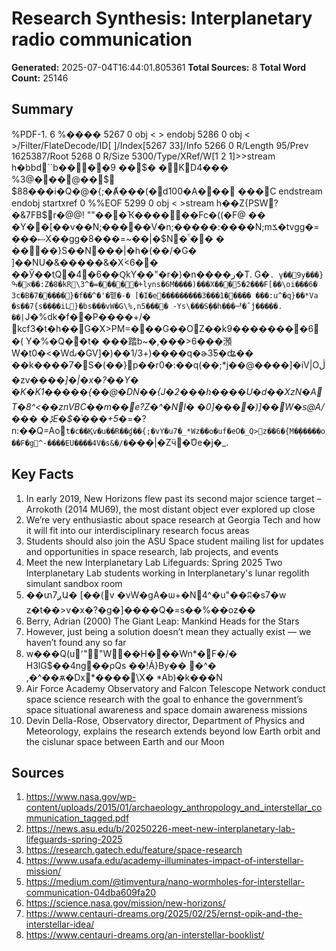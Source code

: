 # Research Synthesis: Interplanetary radio communication

**Generated:** 2025-07-04T16:44:01.805361
**Total Sources:** 8
**Total Word Count:** 25146

## Summary

%PDF-1. 6 %���� 5267 0 obj < > endobj 5286 0 obj < >/Filter/FlateDecode/ID[ ]/Index[5267 33]/Info 5266 0 R/Length 95/Prev 1625387/Root 5268 0 R/Size 5300/Type/XRef/W[1 2 1]>>stream h�bbd``b���ׁ�9 ��$�   �KD4��� %3@���@��$ $88���i�Q�@�{;�Ⱥ���(�d100�A��� � ��C endstream endobj startxref 0 %%EOF 5299 0 obj < >stream h��Z{PSW?�&7FB$r�@@! ""���Ҡ������Fc�((�F@ �� �Y��[��v��N;�����V�n;�����:����N;mݎ�tvgg�=���ސX��gg�8���=~��|�$N �῏� � � ����\}S��N���|�h�(��/�G� ]��NU�&�����&�Xؙ<6� � ��Ў ��tְQ�4󒧋�6��ԚkY��"�r�)�n����ر�T. G�`. ү��9y���}א�ߒ��:Z�8�kR\3^�=�����+lyns�6M����)���X���5�2���F[��\oi���6� 3c�B�7�����}�f��^�'�펱�-� [�I�e���������3���1����� ���:u^�q}��*Va �s��7{s����iL}�bs���vW�G\%,n5���� -Ys\���S̨��h���ᆑ�ˆj̓�����. ��|`J�%dk�f��P����+/� kcf3�t�h��G�X\>PM=���G��OZ��k9��������6�( Y�%�Q��t� ���踏b~�,���>6���澦W�t0�<�Wԃ�GV]�)��1/3+)����q�ɚ3̕Ƽ�ʥ�� ��k����7�S�(��}p��r0�:��q(��;*j��@����]�iV|Oڷ�zv���_�]�|�x�?��Y� ׂ�K�K1�����{��@�DN��{J�2���h����U�d��ХzN�AT�8^<��znVBC��m��e?Z�^�Nl� �0]����)]��W�s@A/��� �ڋE�$�֡���+5 �_=�?n:��Q=Ao`t�c��Қv�u��R��ɠ��{;�vY�u7�_*Wz�� o�uf�eO�_Q>z��6�{M�̩�����o��F�g^-����EU����4V�s&�/�`���|�Zӵ�ާUe�j�_.

## Key Facts

1. In early 2019, New Horizons flew past its second major science target – Arrokoth (2014 MU69), the most distant object ever explored up close
2. We’re very enthusiastic about space research at Georgia Tech and how it will fit into our interdisciplinary research focus areas
3. Students should also join the ASU Space student mailing list for updates and opportunities in space research, lab projects, and events
4. Meet the new Interplanetary Lab Lifeguards: Spring 2025 Two Interplanetary Lab students working in Interplanetary's lunar regolith simulant sandbox room
5. ��տ7ږԱ� [��(v �vW�gA�ѡ+�N4^�u"��ʭ�s۬7�w z�t��>v�x�?�g�]����Q�=s��%��oz��
6. Berry, Adrian (2000) The Giant Leap: Mankind Heads for the Stars
7. However, just being a solution doesn’t mean they actually exist — we haven’t found any so far
8. w���Q(u՚""W��H���Wn*�F�/� H3lG$��4ng��ρQs ��!Á}By�� �^� ,�^��ѫ�Dx*���� \X� *Ab)�k���N
9. Air Force Academy Observatory and Falcon Telescope Network conduct space science research with the goal to enhance the government’s space situational awareness and space domain awareness missions
10. Devin Della-Rose, Observatory director, Department of Physics and Meteorology, explains the research extends beyond low Earth orbit and the cislunar space between Earth and our Moon

## Sources

1. https://www.nasa.gov/wp-content/uploads/2015/01/archaeology_anthropology_and_interstellar_communication_tagged.pdf
2. https://news.asu.edu/b/20250226-meet-new-interplanetary-lab-lifeguards-spring-2025
3. https://research.gatech.edu/feature/space-research
4. https://www.usafa.edu/academy-illuminates-impact-of-interstellar-mission/
5. https://medium.com/@timventura/nano-wormholes-for-interstellar-communication-04dba609fa20
6. https://science.nasa.gov/mission/new-horizons/
7. https://www.centauri-dreams.org/2025/02/25/ernst-opik-and-the-interstellar-idea/
8. https://www.centauri-dreams.org/an-interstellar-booklist/
